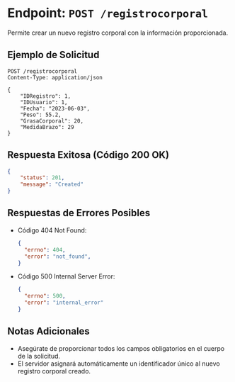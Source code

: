 # Endpoint: `POST /registrocorporal`

Permite crear un nuevo registro corporal con la información proporcionada.

## Ejemplo de Solicitud
```http
POST /registrocorporal
Content-Type: application/json

{
    "IDRegistro": 1,
    "IDUsuario": 1,
    "Fecha": "2023-06-03",
    "Peso": 55.2,
    "GrasaCorporal": 20,
    "MedidaBrazo": 29
}
```
## Respuesta Exitosa (Código 200 OK)
```json
{
    "status": 201,
    "message": "Created"
}
```

## Respuestas de Errores Posibles
- Código 404 Not Found:

  ```json
  {
    "errno": 404,
    "error": "not_found",
  }
  ```

- Código 500 Internal Server Error:
  ```json
  {
    "errno": 500,
    "error": "internal_error"
  }
  ``` 

## Notas Adicionales
- Asegúrate de proporcionar todos los campos obligatorios en el cuerpo de la solicitud.
- El servidor asignará automáticamente un identificador único al nuevo registro corporal creado.